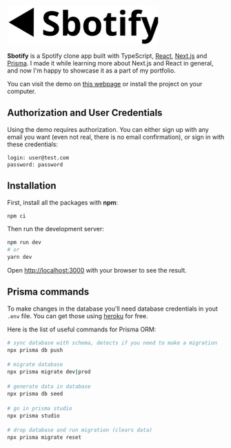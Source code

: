 [<img src="./public/logo.svg" width="350"/>](./public/logo.svg)

**Sbotify** is a Spotify clone app built with TypeScript, [React](https://github.com/facebook/react), [Next.js](https://nextjs.org/) and [Prisma](https://github.com/prisma/prisma). I made it while learning more about Next.js and React in general, and now I'm happy to showcase it as a part of my portfolio.

You can visit the demo on [this webpage](https://sbotify-clone.vercel.app/) or install the project on your computer.

## Authorization and User Credentials

Using the demo requires authorization. You can either sign up with any email you want (even not real, there is no email confirmation), or sign in with these credentials:

```
login: user@test.com
password: password
```

## Installation

First, install all the packages with **npm**:

```bash
npm ci
```

Then run the development server:

```bash
npm run dev
# or
yarn dev
```

Open [http://localhost:3000](http://localhost:3000) with your browser to see the result.

## Prisma commands

To make changes in the database you'll need database credentials in yout `.env` file. You can get those using [heroku](https://www.heroku.com/) for free.

Here is the list of useful commands for Prisma ORM:

```bash
# sync database with schema, detects if you need to make a migration
npx prisma db push

# migrate database 
npx prisma migrate dev|prod

# generate data in database
npx prisma db seed

# go in prisma studio
npx prisma studio

# drop database and run migration (clears data)
npx prisma migrate reset
```

